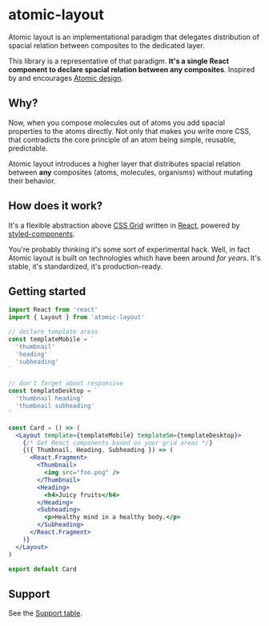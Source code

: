 # atomic-layout

Atomic layout is an implementational paradigm that delegates distribution of spacial relation between composites to the dedicated layer.

This library is a representative of that paradigm. **It's a single React component to declare spacial relation between any composites**. Inspired by and encourages [Atomic design](http://bradfrost.com/blog/post/atomic-web-design).

## Why?

Now, when you compose molecules out of atoms you add spacial properties to the atoms directly. Not only that makes you write more CSS, that contradicts the core principle of an atom being simple, reusable, predictable.

Atomic layout introduces a higher layer that distributes spacial relation between **any** composites (atoms, molecules, organisms) without mutating their behavior.

## How does it work?

It's a flexible abstraction above [CSS Grid](https://developer.mozilla.org/en-US/docs/Web/CSS/CSS_Grid_Layout) written in [React](https://reactjs.org/), powered by [styled-components](https://github.com/styled-components/styled-components).

You're probably thinking it's some sort of experimental hack. Well, in fact Atomic layout is built on technologies which have been around _for years_. It's stable, it's standardized, it's production-ready.

## Getting started

```jsx
import React from 'react'
import { Layout } from 'atomic-layout'

// declare template areas
const templateMobile = `
  'thumbnail'
  'heading'
  'subheading'
`

// don't forget about responsive
const templateDesktop = `
  'thumbnail heading'
  'thumbnail subheading'
`

const Card = () => (
  <Layout template={templateMobile} templateSm={templateDesktop}>
    {/* Get React components based on your grid areas */}
    {({ Thumbnail, Heading, Subheading }) => (
      <React.Fragment>
        <Thumbnail>
          <img src="foo.png" />
        </Thumbnail>
        <Heading>
          <h4>Juicy fruits</h4>
        </Heading>
        <Subheading>
          <p>Healthy mind in a healthy body.</p>
        </Subheading>
      </React.Fragment>
    )}
  </Layout>
)

export default Card
```

## Support

See the [Support table](https://caniuse.com/#feat=css-grid).
